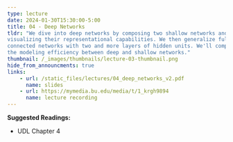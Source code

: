 ```yaml
---
type: lecture
date: 2024-01-30T15:30:00-5:00
title: 04 - Deep Networks
tldr: "We dive into deep networks by composing two shallow networks and
visualizing their representational capabilities. We then generalize fully
connected networks with two and more layers of hidden units. We'll compare
the modeling efficiency between deep and shallow networks."
thumbnail: /_images/thumbnails/lecture-03-thumbnail.png
hide_from_announcments: true
links: 
    - url: /static_files/lectures/04_deep_networks_v2.pdf
      name: slides
    - url: https://mymedia.bu.edu/media/t/1_krgh9894
      name: lecture recording
---
```

**Suggested Readings:**
- UDL Chapter 4
